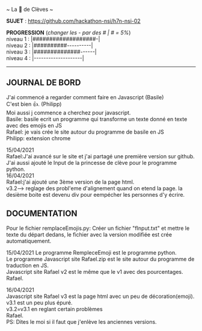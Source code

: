 ~ La 👸 de Clèves ~

**SUJET** : https://github.com/hackathon-nsi/h7n-nsi-02

**PROGRESSION** (*changer les - par des # | # = 5%*)<br />
niveau 1 : |###################-|<br />
niveau 2 : |##########----------|<br />
niveau 3 : |##############------|<br />
niveau 4 : |--------------------|<br />

<hr />
<!-- ne pas effacer les lignes ci-dessus et mettre à jour la progression régulièrement -->

## JOURNAL DE BORD
J'ai commencé a regarder comment faire en Javascript (Basile)<br />
C'est bien 👍. (Philipp)<br />
Moi aussi j commence a cherchez pour javascript.<br />
Basile: basile ecrit un programme qui transforme un texte donné en texte avec des emojis en JS<br />
Rafael: je vais crée le site autour du programme de basile en JS<br />
Philipp: extension chrome<br />


15/04/2021<br />
Rafael:J'ai avancé sur le site et j'ai partagé une première version sur github.<br />
       J'ai aussi ajouté le Input de la princesse de clève pour le programme python. <br />
16/04/2021<br />
Rafael:j'ai ajouté une 3ème version de la page html.<br />
v3.2--> reglage des probl'eme d'alignement quand on etend la page. la desième boite est devenu div pour eempécher les personnes d'y écrire.<br />
## DOCUMENTATION
Pour le fichier remplaceEmojis.py: Créer un fichier "fInput.txt" et mettre le texte du départ dedans, le fichier avec la version modifiée est crée automatiquement.<br />

15/04/2021
Le programme RempleceEmoji est le programme python.<br />
Le programme Javascript site Rafael.zip est le site autour du programme de traduction en JS.<br />
Javascript site Rafael v2 est le même que le v1 avec des pourcentages.<br />
Rafael.<br />

16/04/2021<br />
Javascript site Rafael v3 est la page html avec un peu de décoration(emoji).<br />
v3.1 est un peu plus épuré.<br />
v3.2=v3.1 en reglant certain problèmes<br />
Rafael.<br />
PS: Dites le moi si il faut que j'enlève les anciennes versions.

